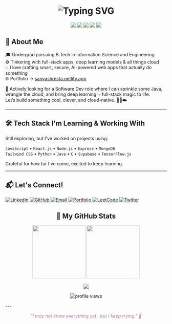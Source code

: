 <h1 align="center">
  <img src="https://readme-typing-svg.demolab.com?font=Pacifico&size=30&duration=2500&pause=1000&color=FF6B8B&center=true&vCenter=true&width=435&lines=Hello%2C+I'm+Sanya+Shresta+%F0%9F%8C%9F" alt="Typing SVG" />
</h1>

<p align="center">

  <img src="https://img.shields.io/badge/Loves-AI%20%26%20DL-f9d5e5?style=flat-square&logo=brain&logoColor=white&labelColor=eed3d9" />
  <img src="https://img.shields.io/badge/Cloud-First%20Mindset-cfe8f9?style=flat-square&logo=cloud&logoColor=white&labelColor=bcd4e6" />
  <img src="https://img.shields.io/badge/Made%20with-TensorFlow.js-fbeec1?style=flat-square&logo=tensorflow&logoColor=white&labelColor=f9e79f" />
  <img src="https://img.shields.io/badge/DB-Supabase-d8f3dc?style=flat-square&logo=supabase&logoColor=white&labelColor=95d5b2" />
  <img src="https://img.shields.io/badge/Style-Vibe%20Check%20Passed-f3d1f4?style=flat-square&logo=sparkles&logoColor=white&labelColor=e4bad4" />
</p>


## 💫 About Me

🎓 Undergrad pursuing B.Tech in Information Science and Engineering<br>
⚙️ Tinkering with full-stack apps, deep learning models & all things cloud  
💡 I love crafting smart, secure, AI-powered web apps that actually *do* something  
🌐 Portfolio → [sanyashresta.netlify.app](https://sanyashresta.netlify.app)

🚀 Actively looking for a Software Dev role where I can sprinkle some Java, wrangle the cloud, and bring deep learning + full-stack magic to life.  
Let’s build something cool, clever, and cloud-native. 👩‍💻☁️

---

## 🛠️ Tech Stack I'm Learning & Working With

Still exploring, but I've worked on projects using:  

`JavaScript` • `React.js` • `Node.js` • `Express` • `MongoDB`  
`Tailwind CSS` • `Python` • `Java` • `C` • `Supabase` • `TensorFlow.js`  

Grateful for how far I've come, excited to keep learning.

---

## 📬 Let's Connect!
<p align="left">
  <a href="https://www.linkedin.com/in/sanya-shresta-jathanna" target="_blank">
    <img src="https://img.shields.io/badge/LinkedIn-%20-AEC6CF?style=flat-square&color=AEC6CF" alt="LinkedIn"/>
  </a>
  <a href="https://github.com/SanyaShresta25" target="_blank">
    <img src="https://img.shields.io/badge/GitHub-%20-CFCFC4?style=flat-square&color=CFCFC4" alt="GitHub"/>
  </a>
  <a href="mailto:shrestasanya@gmail.com" target="_blank">
    <img src="https://img.shields.io/badge/Email-%20-FFD1DC?style=flat-square&color=FFD1DC" alt="Email"/>
  </a>
  <a href="https://sanyashresta.netlify.app" target="_blank">
    <img src="https://img.shields.io/badge/Portfolio-%20-E0BBE4?style=flat-square&color=E0BBE4" alt="Portfolio"/>
  </a>
  <a href="https://leetcode.com/u/SanyaShresta/" target="_blank">
    <img src="https://img.shields.io/badge/LeetCode-%20-FFFACD?style=flat-square&color=FFFACD" alt="LeetCode"/>
  </a>
  <a href="https://x.com/sanya_shresta" target="_blank">
    <img src="https://img.shields.io/badge/Twitter-%20-B2F2BB?style=flat-square&color=B2F2BB" alt="Twitter"/>
  </a>
</p>
<h2 align="center">🌸 My GitHub Stats</h2>
<p align="center">
  <img src="https://github-readme-stats.vercel.app/api?username=SanyaShresta25&show_icons=true&custom_title=Sanya's%20GitHub%20Stats&theme=default&bg_color=ffffff&title_color=b28dff&text_color=6e6e6e&icon_color=ffb6b9&border_color=e0c3fc" height="165"/>
  <img src="https://github-readme-stats.vercel.app/api/top-langs/?username=SanyaShresta25&layout=compact&theme=default&bg_color=ffffff&title_color=ffb6b9&text_color=6e6e6e&icon_color=fcd5ce&border_color=e0c3fc" height="165"/>
</p>
<p align="center">
  <img src="https://github-readme-activity-graph.vercel.app/graph?username=SanyaShresta25&theme=github-light&area=true&color=b57ab4&line=ecb1d5&point=ffb6b9&bg_color=ffffff" />
</p>
<p align="center">
  <img src="https://komarev.com/ghpvc/?username=SanyaShresta25&style=flat-square&color=ffb6b9" alt="profile views"/>
</p>
---

<p align="center" style="font-style: italic; color: #b183ac;">
  "I may not know everything yet , but I keep trying." 🌷
</p>
